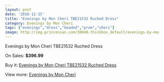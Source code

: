 ```yaml
---
layout: post
date: '2016-12-15'
title: "Evenings by Mon Cheri TBE21532 Ruched Dress"
category: Evenings by Mon Cheri
tags: ["evenings","dress","beaded","prom","cheri"]
image: http://img.princessan.com/30040-thickbox_default/evenings-by-mon-cheri-tbe21532-ruched-dress.jpg
---
```

Evenings by Mon Cheri TBE21532 Ruched Dress

On Sales: **$396.99**
<a href="https://www.princessan.com/en/13706-evenings-by-mon-cheri-tbe21532-ruched-dress.html"><amp-img layout="responsive" width="600" height="600" src="//img.princessan.com/30040-thickbox_default/evenings-by-mon-cheri-tbe21532-ruched-dress.jpg" alt="Evenings by Mon Cheri TBE21532 Ruched Dress 0" /></a>
<a href="https://www.princessan.com/en/13706-evenings-by-mon-cheri-tbe21532-ruched-dress.html"><amp-img layout="responsive" width="600" height="600" src="//img.princessan.com/30041-thickbox_default/evenings-by-mon-cheri-tbe21532-ruched-dress.jpg" alt="Evenings by Mon Cheri TBE21532 Ruched Dress 1" /></a>

Buy it: [Evenings by Mon Cheri TBE21532 Ruched Dress](https://www.princessan.com/en/13706-evenings-by-mon-cheri-tbe21532-ruched-dress.html "Evenings by Mon Cheri TBE21532 Ruched Dress")

View more: [Evenings by Mon Cheri](https://www.princessan.com/en/101- "Evenings by Mon Cheri")